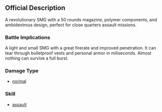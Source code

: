 ## Official Description

A revolutionary SMG with a 50 rounds magazine, polymer components, and
ambidextrous design, perfect for close quarters assault missions.

### Battle Implications

A light and small SMG with a great firerate and improved penetration. It
can tear through bulletproof vests and personal armor in miliseconds.
Almost nothing can survive a full burst.

### Damage Type

- [normal](Damage/normal "wikilink")

### Skill

- [assault](Skills/assault "wikilink")